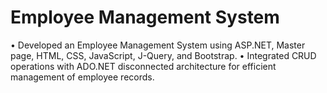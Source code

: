 # Employee Management System 

• Developed an Employee Management System using ASP.NET, Master page, HTML, CSS, JavaScript, J-Query,
and Bootstrap.
• Integrated CRUD operations with ADO.NET disconnected architecture for efficient management of employee
records.

